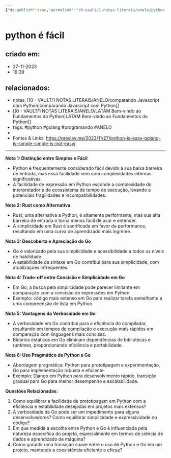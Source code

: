 ```yaml
---
{"dg-publish":true,"permalink":"/0-vault/1-notas-literais/anelo/python-e-facil/","tags":["python","golang","programando","ANELO"],"dgHomeLink":true,"dgShowLocalGraph":true,"dgShowFileTree":true,"dgEnableSearch":true}
---
```


# python é fácil

## criado em: 
- 27-11-2023
- 19:39
## relacionados:
- notas: [[0 - VAULT/1 NOTAS LITERAIS/ANELO/comparando Javascript com Python\|comparando Javascript com Python]]
- [[0 - VAULT/1 NOTAS LITERAIS/ANELO/LATAM Bem-vindo ao Fundamentos do Python\|LATAM Bem-vindo ao Fundamentos do Python]]
- tags: #python #golang #programando #ANELO 
- 
- Fontes & Links: https://preslav.me/2023/11/27/python-is-easy-golang-is-simple-simple-is-not-easy/
---
**Nota 1: Distinção entre Simples e Fácil**
- Python é frequentemente considerado fácil devido à sua baixa barreira de entrada, mas essa facilidade vem com complexidades internas significativas.
- A facilidade de expressão em Python esconde a complexidade do interpretador e do ecossistema de tempo de execução, levando a potenciais fragilidades e incompatibilidades.

**Nota 2: Rust como Alternativa**
- Rust, uma alternativa a Python, é altamente performante, mas sua alta barreira de entrada o torna menos fácil de usar e entender.
- A simplicidade em Rust é sacrificada em favor da performance, resultando em uma curva de aprendizado mais íngreme.

**Nota 3: Descoberta e Apreciação do Go**
- Go é valorizado pela sua simplicidade e acessibilidade a todos os níveis de habilidade.
- A estabilidade da sintaxe em Go contribui para sua simplicidade, com atualizações infrequentes.

**Nota 4: Trade-off entre Concisão e Simplicidade em Go**
- Em Go, a busca pela simplicidade pode parecer limitante em comparação com a concisão de expressões em Python.
- Exemplo: código mais extenso em Go para realizar tarefa semelhante a uma compreensão de lista em Python.

**Nota 5: Vantagens da Verbosidade em Go**
- A verbosidade em Go contribui para a eficiência do compilador, resultando em tempos de compilação e execução mais rápidos em comparação com linguagens mais concisas.
- Binários estáticos em Go eliminam dependências de bibliotecas e runtimes, proporcionando eficiência e portabilidade.

**Nota 6: Uso Pragmático de Python e Go**
- Abordagem pragmática: Python para prototipagem e experimentação, Go para implementação robusta e eficiente.
- Exemplo: Django em Python para desenvolvimento rápido, transição gradual para Go para melhor desempenho e escalabilidade.
  
**Questões Relacionadas:**
1. Como equilibrar a facilidade de prototipagem em Python com a eficiência e estabilidade desejadas em projetos mais extensos?
2. A verbosidade de Go pode ser um impedimento para alguns desenvolvedores? Como equilibrar simplicidade e expressividade no código?
3. Em que medida a escolha entre Python e Go é influenciada pela natureza específica do projeto, especialmente em termos de ciência de dados e aprendizado de máquina?
4. Como garantir uma transição suave entre o uso de Python e Go em um projeto, mantendo a coexistência eficiente e eficaz?